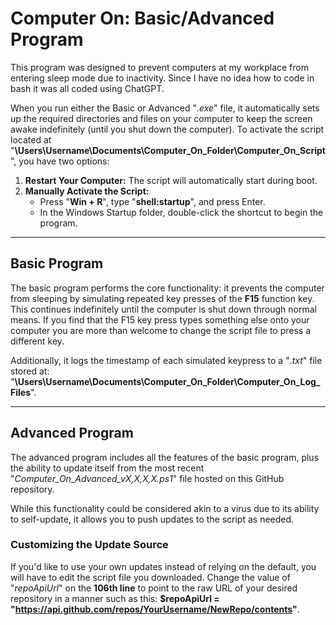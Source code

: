 # Computer On: Basic/Advanced Program

This program was designed to prevent computers at my workplace from entering sleep mode due to inactivity. Since I have no idea how to code in bash it was all coded using ChatGPT.

When you run either the Basic or Advanced "*.exe*" file, it automatically sets up the required directories and files on your computer to keep the screen awake indefinitely (until you shut down the computer). To activate the script located at "**\Users\Username\Documents\Computer_On_Folder\Computer_On_Script**", you have two options:

1. **Restart Your Computer:** The script will automatically start during boot.
2. **Manually Activate the Script:**  
   - Press "**Win + R**", type "**shell:startup**", and press Enter.
   - In the Windows Startup folder, double-click the shortcut to begin the program.

---

## Basic Program

The basic program performs the core functionality: it prevents the computer from sleeping by simulating repeated key presses of the **F15** function key. This continues indefinitely until the computer is shut down through normal means. If you find that the F15 key press types something else onto your computer you are more than welcome to change the script file to press a different key.

Additionally, it logs the timestamp of each simulated keypress to a "*.txt*" file stored at:  
"**\Users\Username\Documents\Computer_On_Folder\Computer_On_Log_Files**".

---

## Advanced Program

The advanced program includes all the features of the basic program, plus the ability to update itself from the most recent "*Computer_On_Advanced_vX,X,X,X.ps1*" file hosted on this GitHub repository.

While this functionality could be considered akin to a virus due to its ability to self-update, it allows you to push updates to the script as needed.

### Customizing the Update Source
If you'd like to use your own updates instead of relying on the default, you will have to edit the script file you downloaded. Change the value of "*repoApiUrl*" on the **106th line** to point to the raw URL of your desired repository in a manner such as this: **$repoApiUrl = "https://api.github.com/repos/YourUsername/NewRepo/contents"**.


